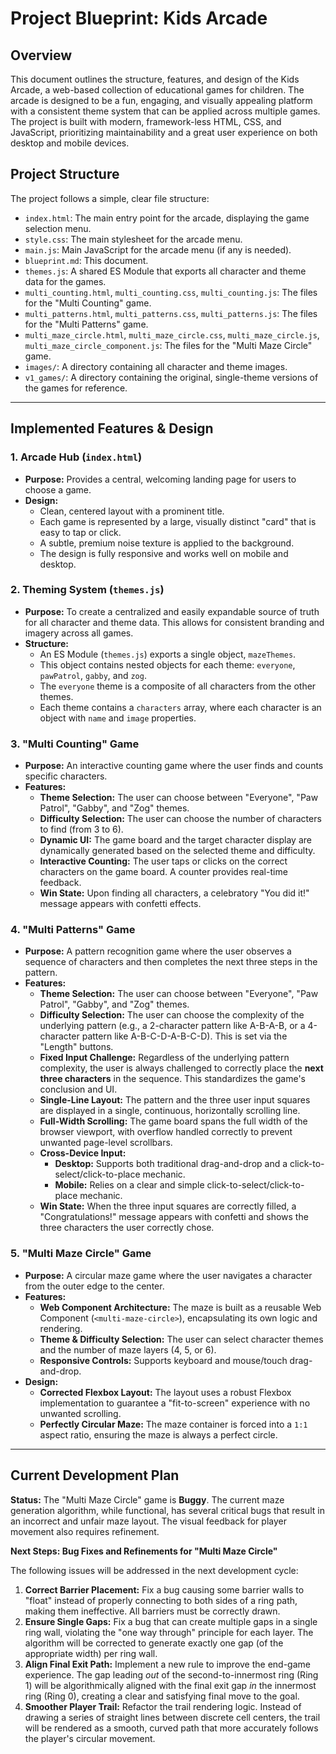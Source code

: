 # Project Blueprint: Kids Arcade

## Overview

This document outlines the structure, features, and design of the Kids Arcade, a web-based collection of educational games for children. The arcade is designed to be a fun, engaging, and visually appealing platform with a consistent theme system that can be applied across multiple games. The project is built with modern, framework-less HTML, CSS, and JavaScript, prioritizing maintainability and a great user experience on both desktop and mobile devices.

## Project Structure

The project follows a simple, clear file structure:

-   `index.html`: The main entry point for the arcade, displaying the game selection menu.
-   `style.css`: The main stylesheet for the arcade menu.
-   `main.js`: Main JavaScript for the arcade menu (if any is needed).
-   `blueprint.md`: This document.
-   `themes.js`: A shared ES Module that exports all character and theme data for the games.
-   `multi_counting.html`, `multi_counting.css`, `multi_counting.js`: The files for the "Multi Counting" game.
-   `multi_patterns.html`, `multi_patterns.css`, `multi_patterns.js`: The files for the "Multi Patterns" game.
-   `multi_maze_circle.html`, `multi_maze_circle.css`, `multi_maze_circle.js`, `multi_maze_circle_component.js`: The files for the "Multi Maze Circle" game.
-   `images/`: A directory containing all character and theme images.
-   `v1_games/`: A directory containing the original, single-theme versions of the games for reference.

---

## Implemented Features & Design

### 1. Arcade Hub (`index.html`)

-   **Purpose:** Provides a central, welcoming landing page for users to choose a game.
-   **Design:**
    -   Clean, centered layout with a prominent title.
    -   Each game is represented by a large, visually distinct "card" that is easy to tap or click.
    -   A subtle, premium noise texture is applied to the background.
    -   The design is fully responsive and works well on mobile and desktop.

### 2. Theming System (`themes.js`)

-   **Purpose:** To create a centralized and easily expandable source of truth for all character and theme data. This allows for consistent branding and imagery across all games.
-   **Structure:**
    -   An ES Module (`themes.js`) exports a single object, `mazeThemes`.
    -   This object contains nested objects for each theme: `everyone`, `pawPatrol`, `gabby`, and `zog`.
    -   The `everyone` theme is a composite of all characters from the other themes.
    -   Each theme contains a `characters` array, where each character is an object with `name` and `image` properties.

### 3. "Multi Counting" Game

-   **Purpose:** An interactive counting game where the user finds and counts specific characters.
-   **Features:**
    -   **Theme Selection:** The user can choose between "Everyone", "Paw Patrol", "Gabby", and "Zog" themes.
    -   **Difficulty Selection:** The user can choose the number of characters to find (from 3 to 6).
    -   **Dynamic UI:** The game board and the target character display are dynamically generated based on the selected theme and difficulty.
    -   **Interactive Counting:** The user taps or clicks on the correct characters on the game board. A counter provides real-time feedback.
    -   **Win State:** Upon finding all characters, a celebratory "You did it!" message appears with confetti effects.

### 4. "Multi Patterns" Game

-   **Purpose:** A pattern recognition game where the user observes a sequence of characters and then completes the next three steps in the pattern.
-   **Features:**
    -   **Theme Selection:** The user can choose between "Everyone", "Paw Patrol", "Gabby", and "Zog" themes.
    -   **Difficulty Selection:** The user can choose the complexity of the underlying pattern (e.g., a 2-character pattern like A-B-A-B, or a 4-character pattern like A-B-C-D-A-B-C-D). This is set via the "Length" buttons.
    -   **Fixed Input Challenge:** Regardless of the underlying pattern complexity, the user is always challenged to correctly place the **next three characters** in the sequence. This standardizes the game's conclusion and UI.
    -   **Single-Line Layout:** The pattern and the three user input squares are displayed in a single, continuous, horizontally scrolling line.
    -   **Full-Width Scrolling:** The game board spans the full width of the browser viewport, with overflow handled correctly to prevent unwanted page-level scrollbars.
    -   **Cross-Device Input:**
        -   **Desktop:** Supports both traditional drag-and-drop and a click-to-select/click-to-place mechanic.
        -   **Mobile:** Relies on a clear and simple click-to-select/click-to-place mechanic.
    -   **Win State:** When the three input squares are correctly filled, a "Congratulations!" message appears with confetti and shows the three characters the user correctly chose.

### 5. "Multi Maze Circle" Game

-   **Purpose:** A circular maze game where the user navigates a character from the outer edge to the center.
-   **Features:**
    -   **Web Component Architecture:** The maze is built as a reusable Web Component (`<multi-maze-circle>`), encapsulating its own logic and rendering.
    -   **Theme & Difficulty Selection:** The user can select character themes and the number of maze layers (4, 5, or 6).
    -   **Responsive Controls:** Supports keyboard and mouse/touch drag-and-drop.
-   **Design:**
    -   **Corrected Flexbox Layout:** The layout uses a robust Flexbox implementation to guarantee a "fit-to-screen" experience with no unwanted scrolling.
    -   **Perfectly Circular Maze:** The maze container is forced into a `1:1` aspect ratio, ensuring the maze is always a perfect circle.

---

## Current Development Plan

**Status:** The "Multi Maze Circle" game is **Buggy**. The current maze generation algorithm, while functional, has several critical bugs that result in an incorrect and unfair maze layout. The visual feedback for player movement also requires refinement.

**Next Steps: Bug Fixes and Refinements for "Multi Maze Circle"**

The following issues will be addressed in the next development cycle:

1.  **Correct Barrier Placement:** Fix a bug causing some barrier walls to "float" instead of properly connecting to both sides of a ring path, making them ineffective. All barriers must be correctly drawn.
2.  **Ensure Single Gaps:** Fix a bug that can create multiple gaps in a single ring wall, violating the "one way through" principle for each layer. The algorithm will be corrected to generate exactly one gap (of the appropriate width) per ring wall.
3.  **Align Final Exit Path:** Implement a new rule to improve the end-game experience. The gap leading *out* of the second-to-innermost ring (Ring 1) will be algorithmically aligned with the final exit gap *in* the innermost ring (Ring 0), creating a clear and satisfying final move to the goal.
4.  **Smoother Player Trail:** Refactor the trail rendering logic. Instead of drawing a series of straight lines between discrete cell centers, the trail will be rendered as a smooth, curved path that more accurately follows the player's circular movement.
